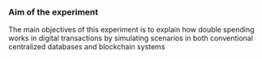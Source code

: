 ### Aim of the experiment

The main objectives of this experiment is  to explain how double spending works in digital transactions by simulating scenarios in both conventional centralized databases and blockchain systems
